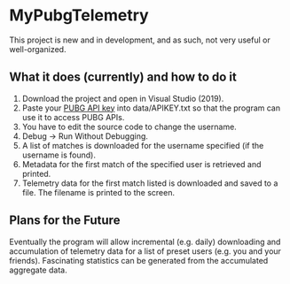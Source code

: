 # MyPubgTelemetry
This project is new and in development, and as such, not very useful or well-organized. 

## What it does (currently) and how to do it
1. Download the project and open in Visual Studio (2019).
1. Paste your [PUBG API key](https://developer.playbattlegrounds.com/) into data/APIKEY.txt so that the program can use it to access PUBG APIs.
1. You have to edit the source code to change the username. 
1. Debug -> Run Without Debugging.
1. A list of matches is downloaded for the username specified (if the username is found).
1. Metadata for the first match of the specified user is retrieved and printed.
1. Telemetry data for the first match listed is downloaded and saved to a file. The filename is printed to the screen.

## Plans for the Future
Eventually the program will allow incremental (e.g. daily) downloading and accumulation of telemetry data for a list of preset users (e.g. you and your friends). 
Fascinating statistics can be generated from the accumulated aggregate data.

